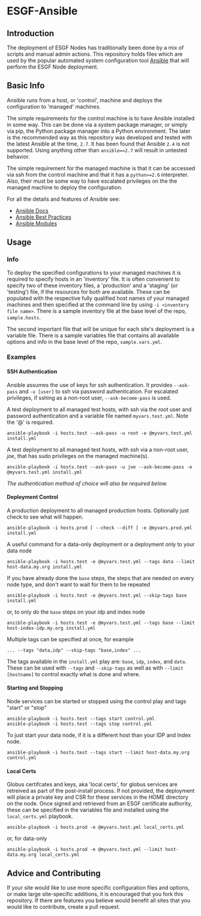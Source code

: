# ESGF-Ansible

## Introduction

The deployment of ESGF Nodes has traditionally been done by a mix of scripts and manual admin actions. This repository holds files which are used by the popular automated system configuration tool [Ansible](https://www.ansible.com/) that will perform the ESGF Node deployment.

## Basic Info

Ansible runs from a host, or 'control', machine and deploys the configuration to 'managed' machines. 

The simple requirements for the control machine is to have Ansible installed in some way. This can be done via a system package manager, or simply via pip, the Python package manager into a Python environment. The later is the recommended way as this repository was developed and tested with the latest Ansible at the time, `2.7`. It has been found that Ansible `2.4` is not supported. Using anything other than `ansible==2.7` will result in untested behavior.

The simple requirement for the managed machine is that it can be accessed via ssh from the control machine and that it has a `python>=2.6` interpreter. Also, their must be some way to have escalated privileges on the the managed machine to deploy the configuration.

For all the details and features of Ansible see:
- [Ansible Docs](https://docs.ansible.com/)
- [Ansible Best Practices](https://docs.ansible.com/ansible/latest/user_guide/playbooks_best_practices.html)
- [Ansible Modules](https://docs.ansible.com/ansible/latest/modules/modules_by_category.html)

## Usage

### Info
To deploy the specified configurations to your managed machines it is required to specify hosts in an 'inventory' file. It is often convenient to specify two of these inventory files, a 'production' and a 'staging' (or 'testing') file, if the resources for both are available. These can be populated with the respective fully qualified host names of your managed machines and then specified at the command line by using `-i <inventory file name>`. There is a sample inventory file at the base level of the repo, `sample.hosts`.

The second important file that will be unique for each site's deployment is a variable file. There is a sample variables file that contains all available options and info in the base level of the repo, `sample.vars.yml`.

### Examples

#### SSH Authentication
Ansible assumes the use of keys for ssh authentication. It provides `--ask-pass` and `-u [user]` to ssh via password authentication. For escalated privileges, if sshing as a non-root user, `--ask-become-pass` is used.

A test deployment to all managed test hosts, with ssh via the root user and password authentication and a variable file named `myvars.test.yml`. Note the '@' is required.
```
ansible-playbook -i hosts.test --ask-pass -u root -e @myvars.test.yml install.yml
```

A test deployment to all managed test hosts, with ssh via a non-root user, *joe*, that has sudo privileges on the managed machine(s).
```
ansible-playbook -i hosts.test --ask-pass -u joe --ask-become-pass -e @myvars.test.yml install.yml
```

*The authentication method of choice will also be required below.*

#### Deployment Control
A production deployment to all managed production hosts. Optionally just check to see what will happen.
```
ansible-playbook -i hosts.prod [ --check --diff ] -e @myvars.prod.yml install.yml
```

A useful command for a data-only deployment or a deployment only to your data node
```
ansible-playbook -i hosts.test -e @myvars.test.yml --tags data --limit host-data.my.org install.yml
```

If you have already done the `base` steps, the steps that are needed on every node type, and don't want to wait for them to be repeated
```
ansible-playbook -i hosts.test -e @myvars.test.yml --skip-tags base install.yml
```
or, to only do the `base` steps on your idp and index node
```
ansible-playbook -i hosts.test -e @myvars.test.yml --tags base --limit host-index-idp.my.org install.yml
```

Multiple tags can be specified at once, for example 
```
... --tags "data,idp" --skip-tags "base,index" ...
```

The tags available in the `install.yml` play are: `base`, `idp`, `index`, and `data`.
These can be used with `--tags` and `--skip-tags` as well as with `--limit [hostname]` to control exactly what is done and where.

#### Starting and Stopping
Node services can be started or stopped using the control play and tags "start" or "stop"
```
ansible-playbook -i hosts.test --tags start control.yml 
ansible-playbook -i hosts.test --tags stop control.yml
```
To just start your data node, if it is a different host than your IDP and Index node.
```
ansible-playbook -i hosts.test --tags start --limit host-data.my.org control.yml
```

#### Local Certs
Globus certifcates and keys, aka 'local certs', for globus services are retreived as part of the post-install process. If not provided, the deployment will place a private key and CSR for these services in the HOME directory on the node. Once signed and retrieved from an ESGF certificate authority, these can be specified in the variables file and installed using the `local_certs.yml` playbook.
```
ansible-playbook -i hosts.prod -e @myvars.test.yml local_certs.yml
```
or, for data-only
```
ansible-playbook -i hosts.prod -e @myvars.test.yml --limit host-data.my.org local_certs.yml
```

## Advice and Contributing

If your site would like to use more specific configuration files and options, or make large site-specific additions, it is encouraged that you fork this repository. If there are features you believe would benefit all sites that you would like to contribute, create a pull request.